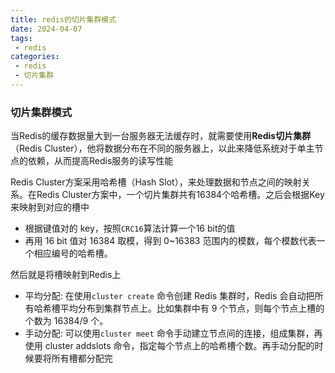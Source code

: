 ```yaml
---
title: redis的切片集群模式
date: 2024-04-07
tags:
 - redis
categories:
 - redis
 - 切片集群
---
```


### 切片集群模式

当Redis的缓存数据量大到一台服务器无法缓存时，就需要使用**Redis切片集群**（Redis Cluster），他将数据分布在不同的服务器上，以此来降低系统对于单主节点的依赖，从而提高Redis服务的读写性能

Redis Cluster方案采用哈希槽（Hash Slot），来处理数据和节点之间的映射关系。在Redis Cluster方案中，一个切片集群共有16384个哈希槽。之后会根据Key来映射到对应的槽中

- 根据键值对的 key，按照`CRC16`算法计算一个16 bit的值
- 再用 16 bit 值对 16384 取模，得到 0~16383 范围内的模数，每个模数代表一个相应编号的哈希槽。

然后就是将槽映射到Redis上

- 平均分配: 在使用`cluster create` 命令创建 Redis 集群时，Redis 会自动把所有哈希槽平均分布到集群节点上。比如集群中有 9 个节点，则每个节点上槽的个数为 16384/9 个。
- 手动分配: 可以使用`cluster meet` 命令手动建立节点间的连接，组成集群，再使用 cluster addslots 命令，指定每个节点上的哈希槽个数。再手动分配的时候要将所有槽都分配完